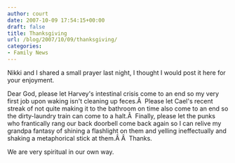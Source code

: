 ```yaml
---
author: court
date: 2007-10-09 17:54:15+00:00
draft: false
title: Thanksgiving
url: /blog/2007/10/09/thanksgiving/
categories:
- Family News
---
```


Nikki and I shared a small prayer last night, I thought I would post it here for your enjoyment.

Dear God, please let Harvey's intestinal crisis come to an end so my very first job upon waking isn't cleaning up feces.Â  Please let Cael's recent streak of not quite making it to the bathroom on time also come to an end so the dirty-laundry train can come to a halt.Â  Finally, please let the punks who frantically rang our back doorbell come back again so I can relive my grandpa fantasy of shining a flashlight on them and yelling ineffectually and shaking a metaphorical stick at them.Â Â  Thanks.

We are very spiritual in our own way.
